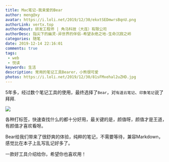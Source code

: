 ```yaml
---
title: Mac笔记-我亲爱的Bear
author: meng@xy
avatar: https://i.loli.net/2019/12/30/ekxtSEDmwrsBqnU.png
authorLink: vertx.top
authorAbout: 研发工程师 | 角马科技（大连）有限公司
authorDesc: 指尖下的幽灵-异世界的伴侣-希望永绝之地-生命沉寂之岭
categories: 随笔
date: 2019-12-14 22:16:01
comments: true
tags: 
 - web
 - 悦读
keywords: 生活
description: 常用的笔记工具Bearer，小熊很可爱
photos: https://i.loli.net/2019/12/30/81sFMxehal2uZHD.jpg
---
```

5年多，经过数个笔记工具的使用，最终选择了`Bear`，对`有道云笔记`、`印象笔记`说了拜拜.


![](https://user-gold-cdn.xitu.io/2019/1/31/168a2a109ca6e727?w=3294&h=1952&f=png&s=980310)

各种打标签，快速查找什么的都十分好用，最关键的是，颜值呀，颜值才是王道，有颜值才喜欢看呀。

Bear给我们带来了很舒爽的体验，纯粹的笔记，不需要等待，兼容Markdown，感觉比在本子上乱写乱记好多了。

一款好工具介绍给你，希望你也喜欢用！